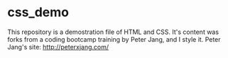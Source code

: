 # css_demo

This repository is a demostration file of HTML and CSS. It's content was forks from a coding bootcamp training by Peter Jang, and I style it.
Peter Jang's site: http://peterxjang.com/
